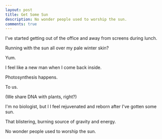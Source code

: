 ```yaml
---
layout: post
title: Get Some Sun
description: No wonder people used to worship the sun.
comments: true
---
```

I've started getting out of the office and away from screens during lunch.

Running with the sun all over my pale winter skin?

Yum.

I feel like a new man when I come back inside.

Photosynthesis happens.

To us.

(We share DNA with plants, right?)

I'm no biologist, but I I feel rejuvenated and reborn after I've gotten some sun.

That blistering, burning source of gravity and energy.

No wonder people used to worship the sun.
